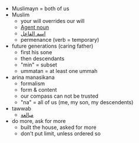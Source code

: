- Muslimayn = both of us
- Muslim
    - your will overrides our will
    - [Agent noun](https://en.wikipedia.org/wiki/Agent_noun)
    - [اسم الفاعل](https://ar.wikipedia.org/wiki/%D8%A7%D8%B3%D9%85_%D8%A7%D9%84%D9%81%D8%A7%D8%B9%D9%84)
    - permenance (verb = temporary)
- future generations (caring father)
    - first his sone
    - then descendants
    - "min" = subset
    - ummatan = at least one ummah
- arina manasikana
    - formalism
    - form & content
    - our compass can not be trusted
    - "na" = all of us (me, my son, my descendents)
- tawwab
    - [مبالغة](https://ar.wikipedia.org/wiki/%D9%85%D8%A8%D8%A7%D9%84%D8%BA%D8%A9_(%D9%84%D8%BA%D8%A9))
- do more, ask for more
    - built the house, asked for more
    - don't put limit, unless ordered so
